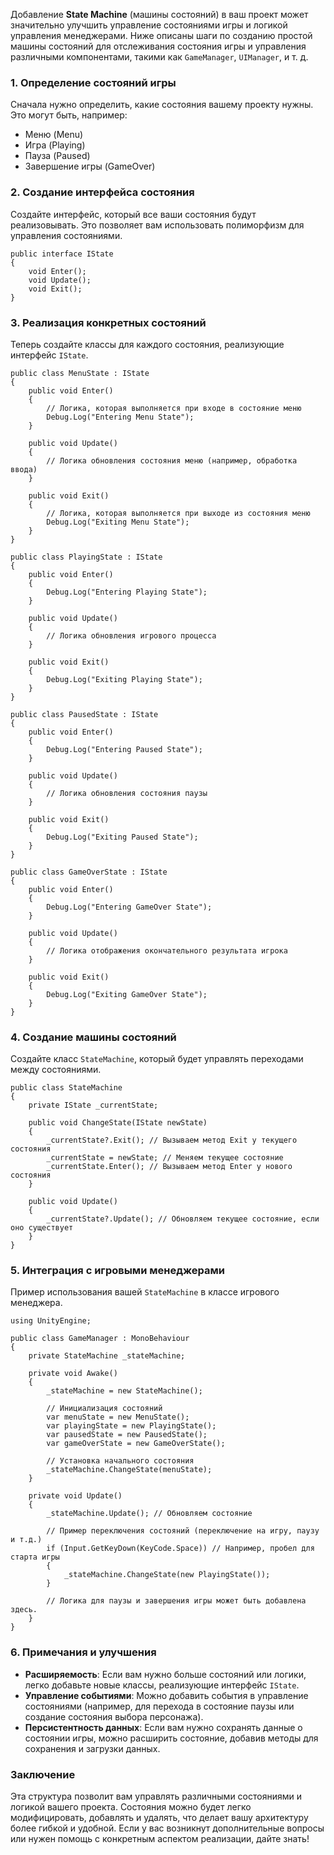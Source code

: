 Добавление **State Machine** (машины состояний) в ваш проект может значительно улучшить управление состояниями игры и логикой управления менеджерами. Ниже описаны шаги по созданию простой машины состояний для отслеживания состояния игры и управления различными компонентами, такими как `GameManager`, `UIManager`, и т. д.

### 1. Определение состояний игры

Сначала нужно определить, какие состояния вашему проекту нужны. Это могут быть, например:

- Меню (Menu)
- Игра (Playing)
- Пауза (Paused)
- Завершение игры (GameOver)

### 2. Создание интерфейса состояния

Создайте интерфейс, который все ваши состояния будут реализовывать. Это позволяет вам использовать полиморфизм для управления состояниями.
```
public interface IState
{
    void Enter();
    void Update();
    void Exit();
}
```
### 3. Реализация конкретных состояний

Теперь создайте классы для каждого состояния, реализующие интерфейс `IState`.
```
public class MenuState : IState
{
    public void Enter()
    {
        // Логика, которая выполняется при входе в состояние меню
        Debug.Log("Entering Menu State");
    }

    public void Update()
    {
        // Логика обновления состояния меню (например, обработка ввода)
    }

    public void Exit()
    {
        // Логика, которая выполняется при выходе из состояния меню
        Debug.Log("Exiting Menu State");
    }
}

public class PlayingState : IState
{
    public void Enter()
    {
        Debug.Log("Entering Playing State");
    }

    public void Update()
    {
        // Логика обновления игрового процесса
    }

    public void Exit()
    {
        Debug.Log("Exiting Playing State");
    }
}

public class PausedState : IState
{
    public void Enter()
    {
        Debug.Log("Entering Paused State");
    }

    public void Update()
    {
        // Логика обновления состояния паузы
    }

    public void Exit()
    {
        Debug.Log("Exiting Paused State");
    }
}

public class GameOverState : IState
{
    public void Enter()
    {
        Debug.Log("Entering GameOver State");
    }

    public void Update()
    {
        // Логика отображения окончательного результата игрока
    }

    public void Exit()
    {
        Debug.Log("Exiting GameOver State");
    }
}
```
### 4. Создание машины состояний

Создайте класс `StateMachine`, который будет управлять переходами между состояниями.
```
public class StateMachine
{
    private IState _currentState;

    public void ChangeState(IState newState)
    {
        _currentState?.Exit(); // Вызываем метод Exit у текущего состояния
        _currentState = newState; // Меняем текущее состояние
        _currentState.Enter(); // Вызываем метод Enter у нового состояния
    }

    public void Update()
    {
        _currentState?.Update(); // Обновляем текущее состояние, если оно существует
    }
}
```
### 5. Интеграция с игровыми менеджерами

Пример использования вашей `StateMachine` в классе игрового менеджера.
```
using UnityEngine;

public class GameManager : MonoBehaviour
{
    private StateMachine _stateMachine;
    
    private void Awake()
    {
        _stateMachine = new StateMachine();
        
        // Инициализация состояний
        var menuState = new MenuState();
        var playingState = new PlayingState();
        var pausedState = new PausedState();
        var gameOverState = new GameOverState();
        
        // Установка начального состояния
        _stateMachine.ChangeState(menuState);
    }

    private void Update()
    {
        _stateMachine.Update(); // Обновляем состояние

        // Пример переключения состояний (переключение на игру, паузу и т.д.)
        if (Input.GetKeyDown(KeyCode.Space)) // Например, пробел для старта игры
        {
            _stateMachine.ChangeState(new PlayingState());
        }

        // Логика для паузы и завершения игры может быть добавлена здесь.
    }
}
```
### 6. Примечания и улучшения

- **Расширяемость**: Если вам нужно больше состояний или логики, легко добавьте новые классы, реализующие интерфейс `IState`.
- **Управление событиями**: Можно добавить события в управление состояниями (например, для перехода в состояние паузы или создание состояния выбора персонажа).
- **Персистентность данных**: Если вам нужно сохранять данные о состоянии игры, можно расширить состояние, добавив методы для сохранения и загрузки данных.

### Заключение

Эта структура позволит вам управлять различными состояниями и логикой вашего проекта. Состояния можно будет легко модифицировать, добавлять и удалять, что делает вашу архитектуру более гибкой и удобной. Если у вас возникнут дополнительные вопросы или нужен помощь с конкретным аспектом реализации, дайте знать!